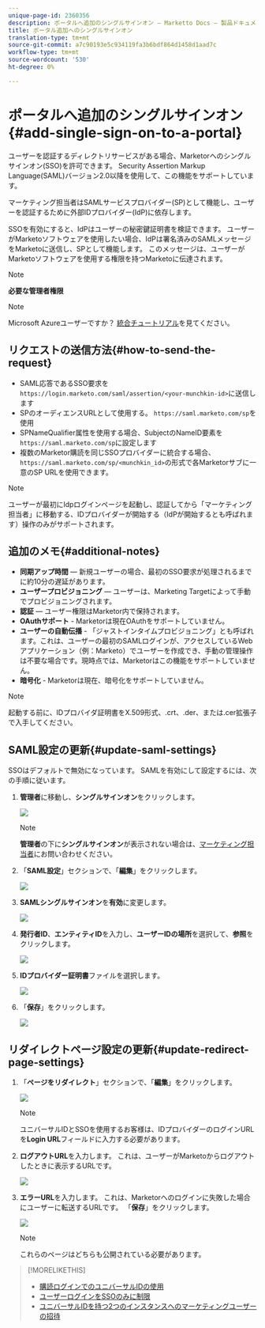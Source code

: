 ```yaml
---
unique-page-id: 2360356
description: ポータルへ追加のシングルサインオン — Marketto Docs — 製品ドキュメント
title: ポータル追加へのシングルサインオン
translation-type: tm+mt
source-git-commit: a7c90193e5c934119fa3b6bdf864d1458d1aad7c
workflow-type: tm+mt
source-wordcount: '530'
ht-degree: 0%

---
```



# ポータルへ追加のシングルサインオン{#add-single-sign-on-to-a-portal}

ユーザーを認証するディレクトリサービスがある場合、Marketorへのシングルサインオン(SSO)を許可できます。 Security Assertion Markup Language(SAML)バージョン2.0以降を使用して、この機能をサポートしています。

マーケティング担当者はSAMLサービスプロバイダー(SP)として機能し、ユーザーを認証するために外部IDプロバイダー(IdP)に依存します。

SSOを有効にすると、IdPはユーザーの秘密鍵証明書を検証できます。 ユーザーがMarketoソフトウェアを使用したい場合、IdPは署名済みのSAMLメッセージをMarketoに送信し、SPとして機能します。 このメッセージは、ユーザーがMarketoソフトウェアを使用する権限を持つMarketoに伝達されます。

>[!NOTE]
>
>**必要な管理者権限**

>[!NOTE]
>
>Microsoft Azureユーザーですか？ [統合チュートリアル](https://azure.microsoft.com/en-us/documentation/articles/active-directory-saas-marketo-tutorial/)を見てください。

## リクエストの送信方法{#how-to-send-the-request}

* SAML応答であるSSO要求を`https://login.marketo.com/saml/assertion/<your-munchkin-id>`に送信します
* SPのオーディエンスURLとして使用する。 `https://saml.marketo.com/sp`を使用
* SPNameQualifier属性を使用する場合、SubjectのNameID要素を`https://saml.marketo.com/sp`に設定します
* 複数のMarketor購読を同じSSOプロバイダーに統合する場合、`https://saml.marketo.com/sp/<munchkin_id>`の形式で各Marketorサブに一意のSP URLを使用できます。

>[!NOTE]
>
>ユーザーが最初にIdpログインページを起動し、認証してから「マーケティング担当者」に移動する、IDプロバイダーが開始する（IdPが開始するとも呼ばれます）操作のみがサポートされます。

## 追加のメモ{#additional-notes}

* **同期アップ時間**  — 新規ユーザーの場合、最初のSSO要求が処理されるまでに約10分の遅延があります。
* **ユーザープロビジョニング**  — ユーザーは、Marketing Targetによって手動でプロビジョニングされます。
* **認証**  — ユーザー権限はMarketor内で保持されます。
* **OAuthサポート** - Marketorは現在OAuthをサポートしていません。
* **ユーザーの自動伝播** - 「ジャストインタイムプロビジョニング」とも呼ばれます。これは、ユーザーの最初のSAMLログインが、アクセスしているWebアプリケーション（例：Marketo）でユーザーを作成でき、手動の管理操作は不要な場合です。現時点では、Marketorはこの機能をサポートしていません。
* **暗号化** - Marketorは現在、暗号化をサポートしていません。

>[!NOTE]
>
>起動する前に、IDプロバイダ証明書をX.509形式、.crt、.der、または.cer拡張子で入手してください。

## SAML設定の更新{#update-saml-settings}

SSOはデフォルトで無効になっています。 SAMLを有効にして設定するには、次の手順に従います。

1. **管理者**&#x200B;に移動し、**シングルサインオン**&#x200B;をクリックします。

   ![](assets/image2014-9-24-14-3a36-3a50.png)

   >[!NOTE]
   >
   >**管理者**&#x200B;の下に&#x200B;**シングルサインオン**&#x200B;が表示されない場合は、[マーケティング担当者](https://nation.marketo.com/t5/Support/ct-p/Support)にお問い合わせください。

1. 「**SAML設定**」セクションで、「**編集**」をクリックします。

   ![](assets/image2014-9-24-14-3a37-3a3.png)

1. **SAMLシングルサインオン**&#x200B;を&#x200B;**有効**&#x200B;に変更します。

   ![](assets/image2014-9-24-14-3a37-3a17.png)

1. **発行者ID**、**エンティティID**&#x200B;を入力し、**ユーザーIDの場所**&#x200B;を選択して、**参照**&#x200B;をクリックします。

   ![](assets/image2014-9-24-14-3a37-3a32.png)

1. **IDプロバイダー証明書**&#x200B;ファイルを選択します。

   ![](assets/image2014-9-24-14-3a38-3a8.png)

1. 「**保存**」をクリックします。

   ![](assets/image2014-9-24-14-3a38-3a22.png)

## リダイレクトページ設定の更新{#update-redirect-page-settings}

1. 「**ページをリダイレクト**」セクションで、「**編集**」をクリックします。

   ![](assets/seven.png)

   >[!NOTE]
   >
   >ユニバーサルIDとSSOを使用するお客様は、IDプロバイダーのログインURLを&#x200B;**Login URL**&#x200B;フィールドに入力する必要があります。

1. **ログアウトURL**&#x200B;を入力します。 これは、ユーザーがMarketoからログアウトしたときに表示するURLです。

   ![](assets/eight.png)

1. **エラーURL**&#x200B;を入力します。 これは、Marketorへのログインに失敗した場合にユーザーに転送するURLです。 「**保存**」をクリックします。

   ![](assets/nine.png)

   >[!NOTE]
   >
   >これらのページはどちらも公開されている必要があります。

>[!MORELIKETHIS]
>
>* [購読ログインでのユニバーサルIDの使用](/help/marketo/product-docs/administration/settings/using-a-universal-id-for-subscription-login.md)
>* [ユーザーログインをSSOのみに制限](/help/marketo/product-docs/administration/additional-integrations/restrict-user-login-to-sso-only.md)
>* [ユニバーサルIDを持つ2つのインスタンスへのマーケティングユーザーの招待](https://nation.marketo.com/t5/Knowledgebase/Inviting-Marketo-Users-to-Two-Instances-with-Universal-ID-UID/ta-p/251122)

